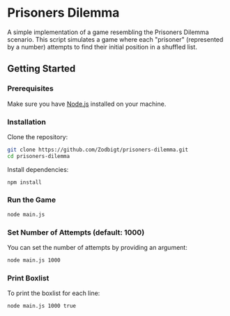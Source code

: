 # Prisoners Dilemma

A simple implementation of a game resembling the Prisoners Dilemma scenario. This script simulates a game where each "prisoner" (represented by a number) attempts to find their initial position in a shuffled list.

## Getting Started

### Prerequisites

Make sure you have [Node.js](https://nodejs.org/) installed on your machine.

### Installation

Clone the repository:

```bash
git clone https://github.com/Zodbigt/prisoners-dilemma.git
cd prisoners-dilemma
```

Install dependencies:
```bash
npm install
```

### Run the Game
```bash
node main.js
```

### Set Number of Attempts (default: 1000)
You can set the number of attempts by providing an argument:
```bash
node main.js 1000
```

### Print Boxlist
To print the boxlist for each line:
```bash
node main.js 1000 true
```